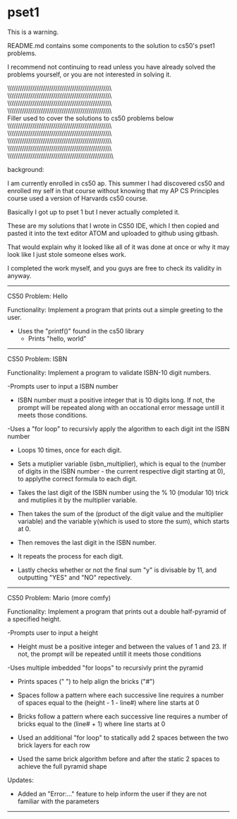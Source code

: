 # pset1

This is a warning.

README.md contains some components to the solution to cs50's pset1 problems.

I recommend not continuing to read unless you have already solved the problems yourself,
or you are not interested in solving it.

\\\\\\\\\\\\\\\\\\\\\\\\\\\\\\\\\\\\\\\\\\\\\\\\\\\\\\\\\\\\\\\\\\\\\\\\\\\\\\\\\\\\\\\\\\\\\\\\\\\\\\\\\\\\\
\\\\\\\\\\\\\\\\\\\\\\\\\\\\\\\\\\\\\\\\\\\\\\\\\\\\\\\\\\\\\\\\\\\\\\\\\\\\\\\\\\\\\\\\\\\\\\\\\\\\\\\\\\\\\
\\\\\\\\\\\\\\\\\\\\\\\\\\\\\\\\\\\\\\\\\\\\\\\\\\\\\\\\\\\\\\\\\\\\\\\\\\\\\\\\\\\\\\\\\\\\\\\\\\\\\\\\\\\\\
\\\\\\\\\\\\\\\\\\\\\\\\\\\\\\\\\\\\\\\\\\\\\\\\\\\\\\\\\\\\\\\\\\\\\\\\\\\\\\\\\\\\\\\\\\\\\\\\\\\\\\\\\\\\\
Filler used to cover the solutions to cs50 problems below
\\\\\\\\\\\\\\\\\\\\\\\\\\\\\\\\\\\\\\\\\\\\\\\\\\\\\\\\\\\\\\\\\\\\\\\\\\\\\\\\\\\\\\\\\\\\\\\\\\\\\\\\\\\\\
\\\\\\\\\\\\\\\\\\\\\\\\\\\\\\\\\\\\\\\\\\\\\\\\\\\\\\\\\\\\\\\\\\\\\\\\\\\\\\\\\\\\\\\\\\\\\\\\\\\\\\\\\\\\\
\\\\\\\\\\\\\\\\\\\\\\\\\\\\\\\\\\\\\\\\\\\\\\\\\\\\\\\\\\\\\\\\\\\\\\\\\\\\\\\\\\\\\\\\\\\\\\\\\\\\\\\\\\\\\
\\\\\\\\\\\\\\\\\\\\\\\\\\\\\\\\\\\\\\\\\\\\\\\\\\\\\\\\\\\\\\\\\\\\\\\\\\\\\\\\\\\\\\\\\\\\\\\\\\\\\\\\\\\\\
\\\\\\\\\\\\\\\\\\\\\\\\\\\\\\\\\\\\\\\\\\\\\\\\\\\\\\\\\\\\\\\\\\\\\\\\\\\\\\\\\\\\\\\\\\\\\\\\\\\\\\\\\\\\\

background:

I am currently enrolled in cs50 ap. This summer I had discovered cs50 and enrolled my self in that course without knowing that 
my AP CS Principles course used a version of Harvards cs50 course.

Basically I got up to pset 1 but I never actually completed it.

These are my solutions that I wrote in CS50 IDE, which I then copied and pasted it into the text editor ATOM and uploaded to 
github using gitbash.

That would explain why it looked like all of it was done at once or why it may look like I just stole someone elses work.

I completed the work myself, and you guys are free to check its validity in anyway.







-------------------------------------------------------------------------------------------------------------

CS50 Problem: Hello

Functionality: Implement a program that prints out a simple greeting to the user.

- Uses the "printf()" found in the cs50 library
  + Prints "hello, world"

-------------------------------------------------------------------------------------------------------------

CS50 Problem: ISBN

Functionality: Implement a program to validate ISBN-10 digit numbers.

-Prompts user to input a ISBN number
  + ISBN number must a positive integer that is 10 digits long.
  If not, the prompt will be repeated along with an occational error message untill it meets those conditions.
  
  
 
-Uses a "for loop" to recursivly apply the algorithm to each digit int the ISBN number
  + Loops 10 times, once for each digit.
  
  + Sets a mutiplier variable (isbn_multiplier), which is equal to the 
  (number of digits in the ISBN number - the current respective digit starting at 0), to applythe correct formula to each digit.
  
  + Takes the last digit of the ISBN number using the % 10 (modular 10) trick and mutiplies
  it by the multiplier variable.
  
  + Then takes the sum of the (product of the digit value and the multiplier variable) and the 
  variable y(which is used to store the sum), which starts at 0.
  
  + Then removes the last digit in the ISBN number.
  
  + It repeats the process for each digit.
  
  + Lastly checks whether or not the final sum "y" is divisable by 11, and outputting "YES" and "NO" repectively.

-------------------------------------------------------------------------------------------------------------

CS50 Problem: Mario (more comfy) 

Functionality: Implement a program that prints out a double half-pyramid of a specified height.

-Prompts user to input a height
  + Height must be a positive integer and between the values of 1 and 23.
  If not, the prompt will be repeated untill it meets those conditions
  
  
  
-Uses multiple imbedded "for loops" to recursivly print the pyramid
  + Prints spaces (" ") to help align the bricks ("#")
  
  + Spaces follow a pattern where each successive line requires a number of
  spaces equal to the (height - 1 - line#) where line starts at 0
  
  + Bricks follow a pattern where each successive line requires a number of
  bricks equal to the (line# + 1) where line starts at 0
  
  + Used an additional "for loop" to statically add 2 spaces between the two
  brick layers for each row
  
  + Used the same brick algorithm before and after the static 2 spaces to
  achieve the full pyramid shape
  
  Updates:
  + Added an "Error:..." feature to help inform the user if they are not familiar
  with the parameters

-------------------------------------------------------------------------------------------------------------
